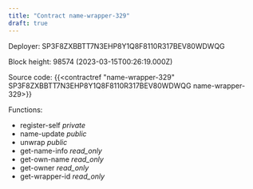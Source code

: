 ```yaml
---
title: "Contract name-wrapper-329"
draft: true
---
```

Deployer: SP3F8ZXBBTT7N3EHP8Y1Q8F8110R317BEV80WDWQG


 



Block height: 98574 (2023-03-15T00:26:19.000Z)

Source code: {{<contractref "name-wrapper-329" SP3F8ZXBBTT7N3EHP8Y1Q8F8110R317BEV80WDWQG name-wrapper-329>}}

Functions:

* register-self _private_
* name-update _public_
* unwrap _public_
* get-name-info _read_only_
* get-own-name _read_only_
* get-owner _read_only_
* get-wrapper-id _read_only_
